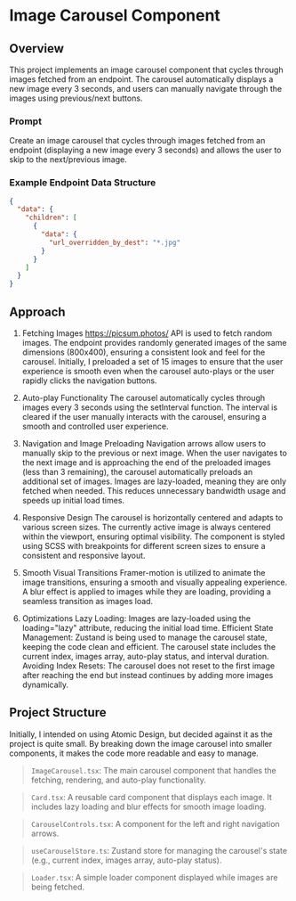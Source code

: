 # Image Carousel Component

## Overview

This project implements an image carousel component that cycles through images fetched from an endpoint. The carousel automatically displays a new image every 3 seconds, and users can manually navigate through the images using previous/next buttons.

### Prompt

Create an image carousel that cycles through images fetched from an endpoint (displaying a new image every 3 seconds) and allows the user to skip to the next/previous image.

### Example Endpoint Data Structure

```json
{
  "data": {
    "children": [
      {
        "data": {
          "url_overridden_by_dest": "*.jpg"
        }
      }
    ]
  }
}
```

## Approach

1. Fetching Images
https://picsum.photos/ API is used to fetch random images. The endpoint provides randomly generated images of the same dimensions (800x400), ensuring a consistent look and feel for the carousel.
Initially, I preloaded a set of 15 images to ensure that the user experience is smooth even when the carousel auto-plays or the user rapidly clicks the navigation buttons.

2. Auto-play Functionality
The carousel automatically cycles through images every 3 seconds using the setInterval function.
The interval is cleared if the user manually interacts with the carousel, ensuring a smooth and controlled user experience.

3. Navigation and Image Preloading
Navigation arrows allow users to manually skip to the previous or next image.
When the user navigates to the next image and is approaching the end of the preloaded images (less than 3 remaining), the carousel automatically preloads an additional set of images.
Images are lazy-loaded, meaning they are only fetched when needed. This reduces unnecessary bandwidth usage and speeds up initial load times.

4. Responsive Design
The carousel is horizontally centered and adapts to various screen sizes.
The currently active image is always centered within the viewport, ensuring optimal visibility.
The component is styled using SCSS with breakpoints for different screen sizes to ensure a consistent and responsive layout.

5. Smooth Visual Transitions
Framer-motion is utilized to animate the image transitions, ensuring a smooth and visually appealing experience.
A blur effect is applied to images while they are loading, providing a seamless transition as images load.

6. Optimizations
Lazy Loading: Images are lazy-loaded using the loading="lazy" attribute, reducing the initial load time.
Efficient State Management: Zustand is being used to manage the carousel state, keeping the code clean and efficient. The carousel state includes the current index, images array, auto-play status, and interval duration.
Avoiding Index Resets: The carousel does not reset to the first image after reaching the end but instead continues by adding more images dynamically.

## Project Structure

Initially, I intended on using Atomic Design, but decided against it as the project is quite small. By breaking down the image carousel into smaller components, it makes the code more readable and easy to manage.

>`ImageCarousel.tsx`: The main carousel component that handles the fetching, rendering, and auto-play functionality.

>`Card.tsx`: A reusable card component that displays each image. It includes lazy loading and blur effects for smooth image loading.

>`CarouselControls.tsx`: A component for the left and right navigation arrows.

>`useCarouselStore.ts`: Zustand store for managing the carousel's state (e.g., current index, images array, auto-play status).

>`Loader.tsx`: A simple loader component displayed while images are being fetched.
